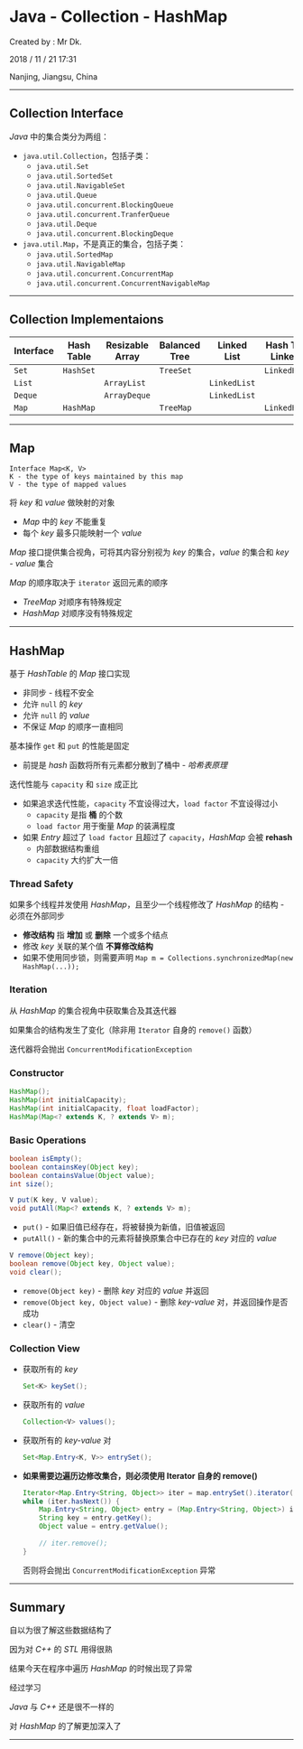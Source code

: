# Java - Collection - HashMap

Created by : Mr Dk.

2018 / 11 / 21 17:31

Nanjing, Jiangsu, China

---

## Collection Interface

_Java_ 中的集合类分为两组：

* `java.util.Collection`，包括子类：
  * `java.util.Set`
  * `java.util.SortedSet`
  * `java.util.NavigableSet`
  * `java.util.Queue`
  * `java.util.concurrent.BlockingQueue`
  * `java.util.concurrent.TranferQueue`
  * `java.util.Deque`
  * `java.util.concurrent.BlockingDeque`
* `java.util.Map`，不是真正的集合，包括子类：
  * `java.util.SortedMap`
  * `java.util.NavigableMap`
  * `java.util.concurrent.ConcurrentMap`
  * `java.util.concurrent.ConcurrentNavigableMap`

---

## Collection Implementaions

| Interface | Hash Table | Resizable Array | Balanced Tree | Linked List  | Hash Table + Linked List |
| --------- | ---------- | --------------- | ------------- | ------------ | ------------------------ |
| `Set`     | `HashSet`  |                 | `TreeSet`     |              | `LinkedHashSet`          |
| `List`    |            | `ArrayList`     |               | `LinkedList` |                          |
| `Deque`   |            | `ArrayDeque`    |               | `LinkedList` |                          |
| `Map`     | `HashMap`  |                 | `TreeMap`     |              | `LinkedHashMap`          |

---

## Map

```
Interface Map<K, V>
K - the type of keys maintained by this map
V - the type of mapped values
```

将 _key_ 和 _value_ 做映射的对象

* _Map_ 中的 _key_ 不能重复
* 每个 _key_ 最多只能映射一个 _value_

_Map_ 接口提供集合视角，可将其内容分别视为 _key_ 的集合，_value_ 的集合和 _key - value_ 集合

_Map_ 的顺序取决于 `iterator` 返回元素的顺序

* _TreeMap_ 对顺序有特殊规定
* _HashMap_ 对顺序没有特殊规定

---

## HashMap

基于 _HashTable_ 的 _Map_ 接口实现

* 非同步 - 线程不安全
* 允许 `null` 的 _key_
* 允许 `null` 的 _value_
* 不保证 _Map_ 的顺序一直相同

基本操作 `get` 和 `put` 的性能是固定

* 前提是 _hash_ 函数将所有元素都分散到了桶中 - _哈希表原理_

迭代性能与 `capacity` 和 `size` 成正比

* 如果追求迭代性能，`capacity` 不宜设得过大，`load factor` 不宜设得过小
  * `capacity` 是指 __桶__ 的个数
  * `load factor` 用于衡量 _Map_ 的装满程度
* 如果 _Entry_ 超过了 `load factor` 且超过了 `capacity`，_HashMap_ 会被 __rehash__
  * 内部数据结构重组
  * `capacity` 大约扩大一倍

### Thread Safety

如果多个线程并发使用 _HashMap_，且至少一个线程修改了 _HashMap_ 的结构 - 必须在外部同步

* __修改结构__ 指 __增加__ 或 __删除__ 一个或多个结点
* 修改 _key_ 关联的某个值 __不算修改结构__
* 如果不使用同步锁，则需要声明 `Map m = Collections.synchronizedMap(new HashMap(...));`

### Iteration

从 _HashMap_ 的集合视角中获取集合及其迭代器

如果集合的结构发生了变化（除非用 `Iterator` 自身的 `remove()` 函数）

迭代器将会抛出 `ConcurrentModificationException`

### Constructor

```java
HashMap();
HashMap(int initialCapacity);
HashMap(int initialCapacity, float loadFactor);
HashMap(Map<? extends K, ? extends V> m);
```

### Basic Operations

```java
boolean isEmpty();
boolean containsKey(Object key);
boolean containsValue(Object value);
int size();
```

```java
V put(K key, V value);
void putAll(Map<? extends K, ? extends V> m);
```

* `put()` - 如果旧值已经存在，将被替换为新值，旧值被返回
* `putAll()` - 新的集合中的元素将替换原集合中已存在的 _key_ 对应的 _value_

```java
V remove(Object key);
boolean remove(Object key, Object value);
void clear();
```

* `remove(Object key)` - 删除 _key_ 对应的 _value_ 并返回
* `remove(Object key, Object value)` - 删除 _key-value_ 对，并返回操作是否成功
* `clear()` - 清空

### Collection View

* 获取所有的 _key_

  ```java
  Set<K> keySet();
  ```

* 获取所有的 _value_

  ```java
  Collection<V> values();
  ```

* 获取所有的 _key-value_ 对

  ```java
  Set<Map.Entry<K, V>> entrySet();
  ```

* __如果需要边遍历边修改集合，则必须使用 Iterator 自身的 remove()__

  ```java
  Iterator<Map.Entry<String, Object>> iter = map.entrySet().iterator();
  while (iter.hasNext()) {
      Map.Entry<String, Object> entry = (Map.Entry<String, Object>) iter.next();
      String key = entry.getKey();
      Object value = entry.getValue();
      
      // iter.remove();
  }
  ```

  否则将会抛出 `ConcurrentModificationException` 异常

---

## Summary

自以为很了解这些数据结构了

因为对 _C++_ 的 _STL_ 用得很熟

结果今天在程序中遍历 _HashMap_ 的时候出现了异常

经过学习

_Java_ 与 _C++_ 还是很不一样的

对 _HashMap_ 的了解更加深入了

---

